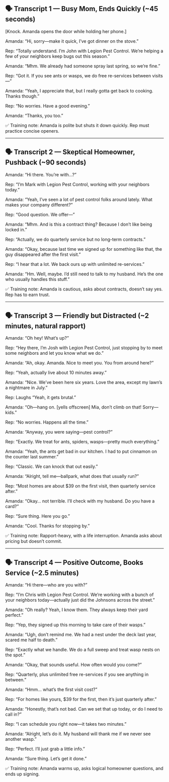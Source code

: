 ## 🗣 Transcript 1 — Busy Mom, Ends Quickly (~45 seconds)

[Knock. Amanda opens the door while holding her phone.]

Amanda:
“Hi, sorry—make it quick, I’ve got dinner on the stove.”

Rep:
“Totally understand. I’m John with Legion Pest Control. We’re helping a few of your neighbors keep bugs out this season.”

Amanda:
“Mhm. We already had someone spray last spring, so we’re fine.”

Rep:
“Got it. If you see ants or wasps, we do free re-services between visits—”

Amanda:
“Yeah, I appreciate that, but I really gotta get back to cooking. Thanks though.”

Rep:
“No worries. Have a good evening.”

Amanda:
“Thanks, you too.”

✅ Training note: Amanda is polite but shuts it down quickly. Rep must practice concise openers.

---

## 🗣 Transcript 2 — Skeptical Homeowner, Pushback (~90 seconds)

Amanda:
“Hi there. You’re with…?”

Rep:
“I’m Mark with Legion Pest Control, working with your neighbors today.”

Amanda:
“Yeah, I’ve seen a lot of pest control folks around lately. What makes your company different?”

Rep:
“Good question. We offer—”

Amanda:
“Mhm. And is this a contract thing? Because I don’t like being locked in.”

Rep:
“Actually, we do quarterly service but no long-term contracts.”

Amanda:
“Okay, because last time we signed up for something like that, the guy disappeared after the first visit.”

Rep:
“I hear that a lot. We back ours up with unlimited re-services.”

Amanda:
“Hm. Well, maybe. I’d still need to talk to my husband. He’s the one who usually handles this stuff.”

✅ Training note: Amanda is cautious, asks about contracts, doesn’t say yes. Rep has to earn trust.

---

## 🗣 Transcript 3 — Friendly but Distracted (~2 minutes, natural rapport)

Amanda:
“Oh hey! What’s up?”

Rep:
“Hey there, I’m Josh with Legion Pest Control, just stopping by to meet some neighbors and let you know what we do.”

Amanda:
“Ah, okay. Amanda. Nice to meet you. You from around here?”

Rep:
“Yeah, actually live about 10 minutes away.”

Amanda:
“Nice. We’ve been here six years. Love the area, except my lawn’s a nightmare in July.”

Rep:
Laughs “Yeah, it gets brutal.”

Amanda:
“Oh—hang on. [yells offscreen] Mia, don’t climb on that! Sorry—kids.”

Rep:
“No worries. Happens all the time.”

Amanda:
“Anyway, you were saying—pest control?”

Rep:
“Exactly. We treat for ants, spiders, wasps—pretty much everything.”

Amanda:
“Yeah, the ants get bad in our kitchen. I had to put cinnamon on the counter last summer.”

Rep:
“Classic. We can knock that out easily.”

Amanda:
“Alright, tell me—ballpark, what does that usually run?”

Rep:
“Most homes are about $39 on the first visit, then quarterly service after.”

Amanda:
“Okay… not terrible. I’ll check with my husband. Do you have a card?”

Rep:
“Sure thing. Here you go.”

Amanda:
“Cool. Thanks for stopping by.”

✅ Training note: Rapport-heavy, with a life interruption. Amanda asks about pricing but doesn’t commit.

---

## 🗣 Transcript 4 — Positive Outcome, Books Service (~2.5 minutes)

Amanda:
“Hi there—who are you with?”

Rep:
“I’m Chris with Legion Pest Control. We’re working with a bunch of your neighbors today—actually just did the Johnsons across the street.”

Amanda:
“Oh really? Yeah, I know them. They always keep their yard perfect.”

Rep:
“Yep, they signed up this morning to take care of their wasps.”

Amanda:
“Ugh, don’t remind me. We had a nest under the deck last year, scared me half to death.”

Rep:
“Exactly what we handle. We do a full sweep and treat wasp nests on the spot.”

Amanda:
“Okay, that sounds useful. How often would you come?”

Rep:
“Quarterly, plus unlimited free re-services if you see anything in between.”

Amanda:
“Hmm… what’s the first visit cost?”

Rep:
“For homes like yours, $39 for the first, then it’s just quarterly after.”

Amanda:
“Honestly, that’s not bad. Can we set that up today, or do I need to call in?”

Rep:
“I can schedule you right now—it takes two minutes.”

Amanda:
“Alright, let’s do it. My husband will thank me if we never see another wasp.”

Rep:
“Perfect. I’ll just grab a little info.”

Amanda:
“Sure thing. Let’s get it done.”

✅ Training note: Amanda warms up, asks logical homeowner questions, and ends up signing.
